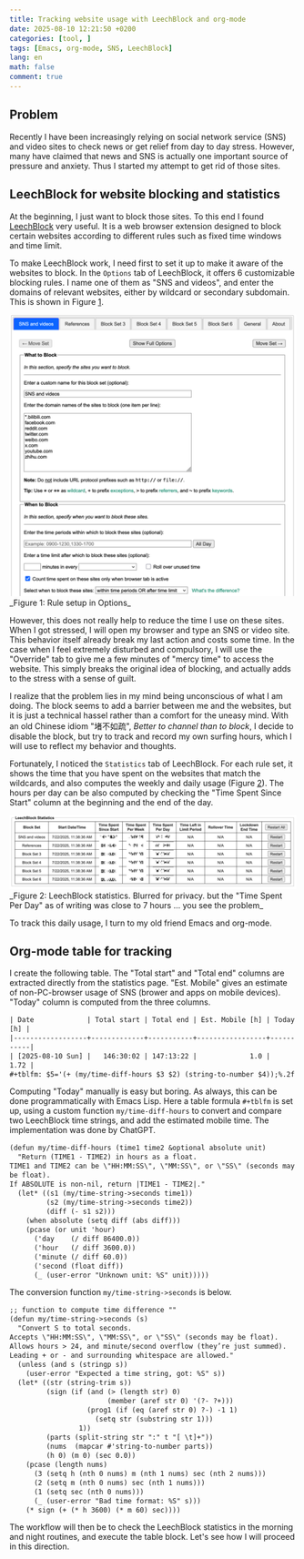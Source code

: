 ```yaml
---
title: Tracking website usage with LeechBlock and org-mode
date: 2025-08-10 12:21:50 +0200
categories: [tool, ]
tags: [Emacs, org-mode, SNS, LeechBlock]
lang: en
math: false
comment: true
---
```


## Problem

Recently I have been increasingly relying on social network service (SNS) and video sites
to check news or get relief from day to day stress. However, many have claimed that news and SNS
is actually one important source of pressure and anxiety.
Thus I started my attempt to get rid of those sites.

## LeechBlock for website blocking and statistics

At the beginning, I just want to block those sites.
To this end I found [LeechBlock](https://www.proginosko.com/leechblock/) very useful.
It is a web browser extension designed to block certain websites according to different rules such as
fixed time windows and time limit.

To make LeechBlock work, I need first to set it up to make it aware of the websites to block.
In the `Options` tab of LeechBlock, it offers 6 customizable blocking rules.
I name one of them as "SNS and videos", and enter the domains of relevant websites,
either by wildcard or secondary subdomain. This is shown in Figure [1](#fig:lb_setup).

<img src="lb_setup.png" id="fig:lb_setup" />
_Figure 1: Rule setup in Options_

However, this does not really help to reduce the time I use on these sites.
When I got stressed, I will open my browser and type an SNS or video site.
This behavior itself already break my last action and costs some time.
In the case when I feel extremely disturbed and compulsory, I will use the "Override" tab to give me a few minutes of "mercy time"
to access the website. This simply breaks the original idea of blocking, and actually adds to the stress with a sense of guilt.

I realize that the problem lies in my mind being unconscious of what I am doing.
The block seems to add a barrier between me and the websites,
but it is just a technical hassel rather than a comfort for the uneasy mind.
With an old Chinese idiom "堵不如疏", *Better to channel than to block*,
I decide to disable the block, but try to track and record my own surfing hours, which I will use to reflect my behavior and thoughts.

Fortunately, I noticed the `Statistics` tab of LeechBlock.
For each rule set, it shows the time that you have spent on the websites that match the wildcards,
and also computes the weekly and daily usage (Figure [2](#fig:lb_stat)).
The hours per day can be also computed by checking the "Time Spent Since Start" column
at the beginning and the end of the day.

<img src="lb_stat.png" id="fig:lb_stat" />
_Figure 2: LeechBlock statistics. Blurred for privacy. but the "Time Spent Per Day" as of writing was close to 7 hours ... you see the problem_

To track this daily usage, I turn to my old friend Emacs and org-mode.

## Org-mode table for tracking

I create the following table. The "Total start" and "Total end" columns are extracted directly from the statistics page.
"Est. Mobile" gives an estimate of non-PC-browser usage of SNS (brower and apps on mobile devices).
"Today" column is computed from the three columns.

```example
| Date             | Total start | Total end | Est. Mobile [h] | Today [h] |
|------------------+-------------+-----------+-----------------+-----------|
| [2025-08-10 Sun] |   146:30:02 | 147:13:22 |             1.0 |      1.72 |
#+tblfm: $5='(+ (my/time-diff-hours $3 $2) (string-to-number $4));%.2f
```

Computing "Today" manually is easy but boring. As always, this can be done programmatically
with Emacs Lisp. Here a table formula `#+tblfm` is set up, using a custom function `my/time-diff-hours`
to convert and compare two LeechBlock time strings, and add the estimated mobile time.
The implementation was done by ChatGPT.

```emacs-lisp
(defun my/time-diff-hours (time1 time2 &optional absolute unit)
  "Return (TIME1 - TIME2) in hours as a float.
TIME1 and TIME2 can be \"HH:MM:SS\", \"MM:SS\", or \"SS\" (seconds may be float).
If ABSOLUTE is non-nil, return |TIME1 - TIME2|."
  (let* ((s1 (my/time-string->seconds time1))
         (s2 (my/time-string->seconds time2))
         (diff (- s1 s2)))
    (when absolute (setq diff (abs diff)))
    (pcase (or unit 'hour)
      ('day    (/ diff 86400.0))
      ('hour   (/ diff 3600.0))
      ('minute (/ diff 60.0))
      ('second (float diff))
      (_ (user-error "Unknown unit: %S" unit)))))
```

The conversion function `my/time-string->seconds` is below.
```emacs-lisp
;; function to compute time difference ""
(defun my/time-string->seconds (s)
  "Convert S to total seconds.
Accepts \"HH:MM:SS\", \"MM:SS\", or \"SS\" (seconds may be float).
Allows hours > 24, and minute/second overflow (they’re just summed).
Leading + or - and surrounding whitespace are allowed."
  (unless (and s (stringp s))
    (user-error "Expected a time string, got: %S" s))
  (let* ((str (string-trim s))
         (sign (if (and (> (length str) 0)
                        (member (aref str 0) '(?- ?+)))
                   (prog1 (if (eq (aref str 0) ?-) -1 1)
                     (setq str (substring str 1)))
                 1))
         (parts (split-string str ":" t "[ \t]+"))
         (nums  (mapcar #'string-to-number parts))
         (h 0) (m 0) (sec 0.0))
    (pcase (length nums)
      (3 (setq h (nth 0 nums) m (nth 1 nums) sec (nth 2 nums)))
      (2 (setq m (nth 0 nums) sec (nth 1 nums)))
      (1 (setq sec (nth 0 nums)))
      (_ (user-error "Bad time format: %S" s)))
    (* sign (+ (* h 3600) (* m 60) sec))))
```

The workflow will then be to check the LeechBlock statistics in the morning and night routines, and execute the table block.
Let's see how I will proceed in this direction.
